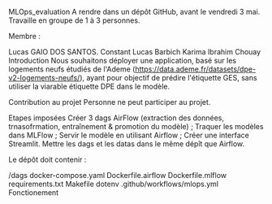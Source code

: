 MLOps_evaluation
A rendre dans un dépôt GitHub, avant le vendredi 3 mai. Travaille en groupe de 1 à 3 personnes.

Membre :

Lucas GAIO DOS SANTOS.
Constant Lucas
Barbich Karima
Ibrahim Chouay
Introduction
Nous souhaitons déployer une application, basé sur les logements neufs étudiés de l'Ademe (https://data.ademe.fr/datasets/dpe-v2-logements-neufs/), ayant pour objectif de prédire l'étiquette GES, sans utiliser la viarable étiquette DPE dans le modèle.

Contribution au projet
Personne ne peut participer au projet.

Etapes imposées
Créer 3 dags AirFlow (extraction des données, trnasofrmation, entraînement & promotion du modèle) ;
Traquer les modèles dans MLFlow ;
Servir le modèle en utilisant Airflow ;
Créer une interface Streamlit.
Mettre les dags et les datas dans le même dépît que Airflow.

Le dépôt doit contenir :

/dags
docker-compose.yaml
Dockerfile.airflow
Dockerfile.mlflow
requirements.txt
Makefile
dotenv
.github/workflows/mlops.yml
Fonctionement

